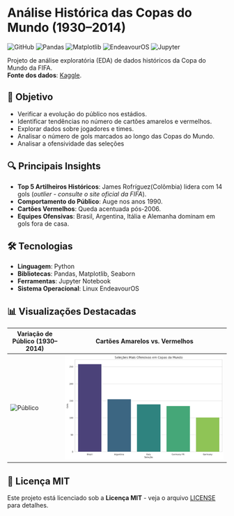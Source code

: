 # Análise Histórica das Copas do Mundo (1930–2014)

![GitHub](https://img.shields.io/badge/Python-3.9%2B-blue)
![Pandas](https://img.shields.io/badge/Pandas-1.3.0-red)
![Matplotlib](https://img.shields.io/badge/Matplotlib-3.5.0-green)
![EndeavourOS](https://img.shields.io/badge/EndeavourOS-E34F26?style=flat&logo=endeavouros&logoColor=white)
![Jupyter](https://img.shields.io/badge/Jupyter-F37626?style=flat&logo=Jupyter&logoColor=white)

Projeto de análise exploratória (EDA) de dados históricos da Copa do Mundo da FIFA.  
**Fonte dos dados**: [Kaggle](https://www.kaggle.com/datasets/abecklas/fifa-world-cup/data).

## 🎯 Objetivo
- Verificar a evolução do público nos estádios.
- Identificar tendências no número de cartões amarelos e vermelhos.
- Explorar dados sobre jogadores e times.
- Analisar o número de gols marcados ao longo das Copas do Mundo.
- Analisar a ofensividade das seleções

## 🔍 Principais Insights
- **Top 5 Artilheiros Históricos**: James Rofríguez(Colômbia) lidera com 14 gols (*outlier - consulte o site oficial da FIFA*).  
- **Comportamento do Público**: Auge nos anos 1990.  
- **Cartões Vermelhos**: Queda acentuada pós-2006.  
- **Equipes Ofensivas**: Brasil, Argentina, Itália e Alemanha dominam em gols fora de casa.  

## 🛠️ Tecnologias
- **Linguagem**: Python  
- **Bibliotecas**: Pandas, Matplotlib, Seaborn  
- **Ferramentas**: Jupyter Notebook  
- **Sistema Operacional**: Linux EndeavourOS

## 📊 Visualizações Destacadas
| Variação de Público (1930–2014) | Cartões Amarelos vs. Vermelhos |
|---------------------------------|--------------------------------|
| ![Público](img/Público.png) | ![Seleções Mais ofensivas ](img/ofensividade.png) |

## 📜 Licença MIT  
Este projeto está licenciado sob a **Licença MIT** - veja o arquivo [LICENSE](LICENSE) para detalhes.

